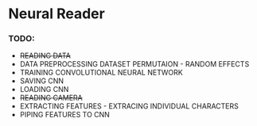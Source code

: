# Neural Reader

### TODO:
- ~~READING DATA~~
- DATA PREPROCESSING DATASET PERMUTAION - RANDOM EFFECTS
- TRAINING CONVOLUTIONAL NEURAL NETWORK
- SAVING CNN
- LOADING CNN
- ~~READING CAMERA~~
- EXTRACTING FEATURES - EXTRACING INDIVIDUAL CHARACTERS
- PIPING FEATURES TO CNN